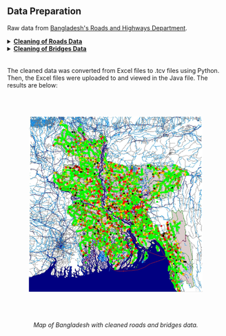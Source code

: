 ## Data Preparation

Raw data from [Bangladesh&#39;s Roads and Highways Department](https://www.rhd.gov.bd/RHDAtGlance/index.asp). 



<details>
<summary><b><u>Cleaning of Roads Data</b></u></summary>
<br>  
The length of the road names data were standardized to have the same number of digits (e.g., from N1 to N100). This helped address semantic inconsistencies, ensuring that the data types had a consistent number of characters. In addition, the standardization facilitated easier cross-referencing between datasets and resolved data precision inconsistencies.
<br>
<br>
Subsequently, null and missing values were removed. Typos were identified by checking for discrepancies between entries of latitude and longitude values in each road. If the difference was less than 0.01 of the location values of the LRP (Location Reference Point) name before it, the location values were updated with the latitude or longitude data of the previous point in the road. This process effectively eliminated outliers.

</details>


<details>
<summary><b><u>Cleaning of Bridges Data</b></u></summary>
<br>  
After removing duplicates and data entries with null longitude and latitude values, errors in longitude and latitude data were checked. Some structures had latitude and longitude values in the wrong column, so this was corrected. Then, using the road name and the LRP name that were standardized beforehand, the latitude and longitude data were cross-referenced with the cleaned roads dataset to ensure that the correct location was recorded; this step aimed to address any semantic inaccuracies in the bridge data.
<br>
<br>
Finally, typos were examined and edited if necessary. This was done by ensuring that the location data differences between structures of the same road were less than 0.03 degrees on either longitude or latitude. If not, they were updated with the location value of the bridge before it (backfilled) and cross-referenced with the road data.
</details>

<br>
<br>
The cleaned data was converted from Excel files to .tcv files using Python. Then, the Excel files were uploaded to and viewed in the Java file. The results are below:



<p align="center">
  <img src="images/bangladesh_map_cleaned.png?raw=true" style="transform: scale(0.8);">
</p>
<p align="center">
  <em>Map of Bangladesh with cleaned roads and bridges data.</em>
</p>
